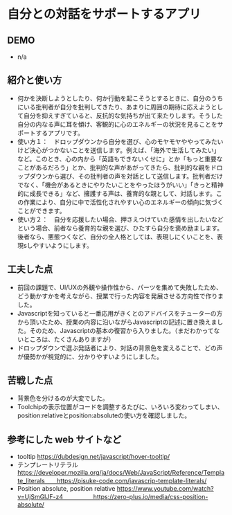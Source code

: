 
# 自分との対話をサポートするアプリ

## DEMO

  - n/a

## 紹介と使い方

  - 何かを決断しようとしたり、何か行動を起こそうとするときに、自分のうちにいる批判者が自分を批判してきたり、あまりに周囲の期待に応えようとして自分を抑えすぎていると、反抗的な気持ちが出て来たりします。そうした自分の内なる声に耳を傾け、客観的に心のエネルギーの状況を見ることをサポートするアプリです。
  - 使い方１：　ドロップダウンから自分を選び、心のモヤモヤややってみたいけど決心がつかないことを送信します。例えば、「海外で生活してみたい」など。このとき、心の内から「英語もできないくせに」とか「もっと重要なことがあるだろう」とか、批判的な声があがってきたら、批判的な親をドロップダウンから選び、その批判者の声を対話として送信します。批判者だけでなく、「機会があるときにやりたいことをやったほうがいい」「きっと精神的に成長できる」など、擁護する声は、養育的な親として、対話します。この作業により、自分に中で活性化されやすい心のエネルギーの傾向に気づくことができます。
  - 使い方２：　自分を応援したい場合、押さえつけていた感情を出したいなどという場合、前者なら養育的な親を選び、ひたすら自分を褒め励まします。後者なら、悪態つくなど、自分の全人格としては、表現しにくいことを、表現sしやすいようにします。

## 工夫した点

  - 前回の課題で、UI/UXの外観や操作性から、パーツを集めて失敗したため、どう動かすかを考えながら、授業で行った内容を発展させる方向性で作りました。
  - Javascriptを知っていると一番応用がきくとのアドバイスをチューターの方から頂いたため、授業の内容に沿いながらJavascriptの記述に置き換えました。そのため、Javascriptの基本の復習から入りました。（まだわかってないところは、たくさんありますが）
  - ドロップダウンで選ぶ発話者により、対話の背景色を変えることで、どの声が優勢かが視覚的に、分かりやすいようにしました。

## 苦戦した点

  - 背景色を分けるのが大変でした。
  - Toolchipの表示位置がコードを調整するたびに、いろいろ変わってしまい、position:relativeとposition:absoluteの使い方を確認しました。

## 参考にした web サイトなど

  - tooltip https://dubdesign.net/javascript/hover-tooltip/
  - テンプレートリテラル　https://developer.mozilla.org/ja/docs/Web/JavaScript/Reference/Template_literals　　https://pisuke-code.com/javascrip-template-literals/
  - Position absolute, position relative https://www.youtube.com/watch?v=UjSmGlJF-z4　　　　　https://zero-plus.io/media/css-position-absolute/
